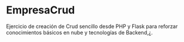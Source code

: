 # EmpresaCrud
Ejercicio de creación de Crud sencillo desde PHP y Flask para reforzar conocimientos básicos en nube y tecnologías de Backend,¿.
